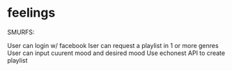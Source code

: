 feelings
========

SMURFS:

User can login w/ facebook
Iser can request a playlist in 1 or more genres
User can input cuurent mood and desired mood
Use echonest API to create playlist

